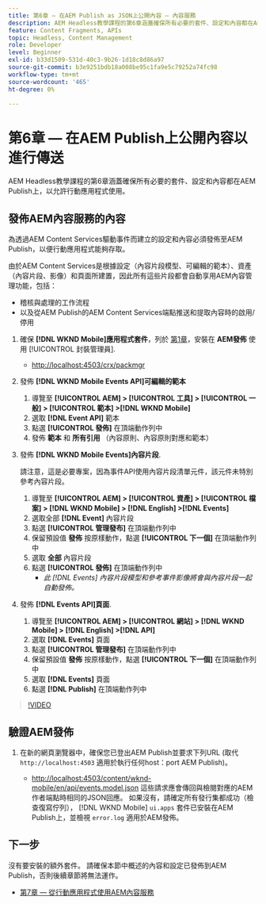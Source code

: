 ```yaml
---
title: 第6章 — 在AEM Publish as JSON上公開內容 — 內容服務
description: AEM Headless教學課程的第6章涵蓋確保所有必要的套件、設定和內容都在AEM Publish上，以允許來自行動應用程式的使用。
feature: Content Fragments, APIs
topic: Headless, Content Management
role: Developer
level: Beginner
exl-id: b33d1509-531d-40c3-9b26-1d18c8d86a97
source-git-commit: b3e9251bdb18a008be95c1fa9e5c79252a74fc98
workflow-type: tm+mt
source-wordcount: '465'
ht-degree: 0%

---
```


# 第6章 — 在AEM Publish上公開內容以進行傳送

AEM Headless教學課程的第6章涵蓋確保所有必要的套件、設定和內容都在AEM Publish上，以允許行動應用程式使用。

## 發佈AEM內容服務的內容

為透過AEM Content Services驅動事件而建立的設定和內容必須發佈至AEM Publish，以便行動應用程式能夠存取。

由於AEM Content Services是根據設定（內容片段模型、可編輯的範本）、資產（內容片段、影像）和頁面所建置，因此所有這些片段都會自動享用AEM內容管理功能，包括：

* 稽核與處理的工作流程
* 以及從AEM Publish的AEM Content Services端點推送和提取內容時的啟用/停用

1. 確保 **[!DNL WKND Mobile]應用程式套件**，列於 [第1章](./chapter-1.md#wknd-mobile-application-packages)，安裝在 **AEM發佈** 使用 [!UICONTROL 封裝管理員].
   * [http://localhost:4503/crx/packmgr](http://localhost:4503/crx/packmgr)

1. 發佈 **[!DNL WKND Mobile Events API]可編輯的範本**
   1. 導覽至 **[!UICONTROL AEM] > [!UICONTROL 工具] > [!UICONTROL 一般] > [!UICONTROL 範本] >[!DNL WKND Mobile]**
   1. 選取 **[!DNL Event API]** 範本
   1. 點選 **[!UICONTROL 發佈]** 在頂端動作列中
   1. 發佈 **範本** 和 **所有引用** （內容原則、內容原則對應和範本）

1. 發佈 **[!DNL WKND Mobile Events]內容片段**.

   請注意，這是必要專案，因為事件API使用內容片段清單元件，該元件未特別參考內容片段。

   1. 導覽至 **[!UICONTROL AEM] > [!UICONTROL 資產] > [!UICONTROL 檔案] > [!DNL WKND Mobile] > [!DNL English] >[!DNL Events]**
   1. 選取全部 **[!DNL Event]** 內容片段
   1. 點選 **[!UICONTROL 管理發布]** 在頂端動作列中
   1. 保留預設值 **發佈** 按原樣動作，點選 **[!UICONTROL 下一個]** 在頂端動作列中
   1. 選取 **全部** 內容片段
   1. 點選 **[!UICONTROL 發佈]** 在頂端動作列中
      * *此 [!DNL Events] 內容片段模型和參考事件影像將會與內容片段一起自動發佈。*

1. 發佈 **[!DNL Events API]頁面**.
   1. 導覽至 **[!UICONTROL AEM] > [!UICONTROL 網站] > [!DNL WKND Mobile] > [!DNL English] >[!DNL API]**
   1. 選取 **[!DNL Events]** 頁面
   1. 點選 **[!UICONTROL 管理發布]** 在頂端動作列中
   1. 保留預設值 **發佈** 按原樣動作，點選 **[!UICONTROL 下一個]** 在頂端動作列中
   1. 選取 **[!DNL Events]** 頁面
   1. 點選 **[!DNL Publish]** 在頂端動作列中

>[!VIDEO](https://video.tv.adobe.com/v/28343?quality=12&learn=on)

## 驗證AEM發佈

1. 在新的網頁瀏覽器中，確保您已登出AEM Publish並要求下列URL (取代 `http://localhost:4503` 適用於執行任何host：port AEM Publish)。

   * [http://localhost:4503/content/wknd-mobile/en/api/events.model.json](http://localhost:4503/content/wknd-mobile/en/api/events.model.tidy.json)
   這些請求應會傳回與檢閱對應的AEM作者端點時相同的JSON回應。 如果沒有，請確定所有發行集都成功（檢查復寫佇列）， [!DNL WKND Mobile] `ui.apps` 套件已安裝在AEM Publish上，並檢視 `error.log` 適用於AEM發佈。

## 下一步

沒有要安裝的額外套件。 請確保本節中概述的內容和設定已發佈到AEM Publish，否則後續章節將無法運作。

* [第7章 — 從行動應用程式使用AEM內容服務](./chapter-7.md)

